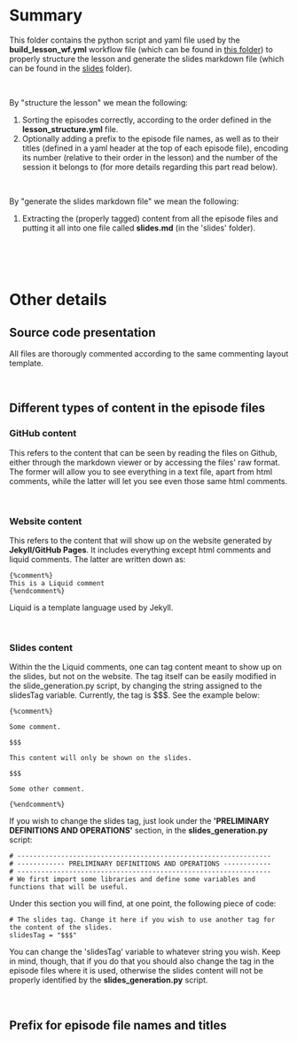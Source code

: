 # Summary
This folder contains the python script and yaml file used by the **build_lesson_wf.yml**
workflow file (which can be found in [this folder](../../.github/workflows)) to properly structure the lesson
and generate the slides markdown file (which can be found in the [slides](../../slides) folder).  

<br/>

By "structure the lesson" we mean the following:
1. Sorting the episodes correctly, according to the order defined in the **lesson_structure.yml** file.
2. Optionally adding a prefix to the episode file names, as well as to their titles (defined in a yaml header
at the top of each episode file), encoding its number (relative to their order in the lesson) and the number
of the session it belongs to (for more details regarding this part read below).

<br/>

By "generate the slides markdown file" we mean the following:
1. Extracting the (properly tagged) content from all the episode files and putting it all into one file called
**slides.md** (in the 'slides' folder).

<br/>
<br/>
<br/>

# Other details

## Source code presentation
All files are thorougly commented according to the same commenting layout template.

<br/>

## Different types of content in the episode files

### GitHub content

This refers to the content that can be seen by reading the files on Github, either through the markdown viewer or by accessing the
files' raw format. The former will allow you to see everything in a text file, apart from html comments, while the latter will let
you see even those same html comments.

<br/>

### Website content

This refers to the content that will show up on the website generated by **Jekyll/GitHub Pages**. It includes everything except html comments
and liquid comments. The latter are written down as:  

~~~
{%comment%}
This is a Liquid comment
{%endcomment%}
~~~

Liquid is a template language used by Jekyll.

<br/>

### Slides content

Within the the Liquid comments, one can tag content meant to show up on the slides, but not on the website. The tag itself can be easily
modified in the slide_generation.py script, by changing the string assigned to the slidesTag variable. Currently, the tag is $$$. See the example below:

~~~
{%comment%}

Some comment.

$$$

This content will only be shown on the slides.

$$$

Some other comment.

{%endcomment%}
~~~

If you wish to change the slides tag, just look under the **'PRELIMINARY DEFINITIONS AND OPERATIONS'** section, in the **slides_generation.py** script:

~~~
# ----------------------------------------------------------------
# ------------ PRELIMINARY DEFINITIONS AND OPERATIONS ------------
# ----------------------------------------------------------------
# We first import some libraries and define some variables and functions that will be useful.
~~~

Under this section you will find, at one point, the following piece of code:

~~~
# The slides tag. Change it here if you wish to use another tag for the content of the slides. 
slidesTag = "$$$"
~~~

You can change the 'slidesTag' variable to whatever string you wish. Keep in mind, though, that if you do that you should also change the tag in the
episode files where it is used, otherwise the slides content will not be properly identified by the **slides_generation.py** script.

<br/>

## Prefix for episode file names and titles


